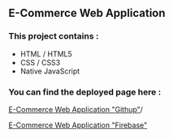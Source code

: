 ## E-Commerce Web Application

  ### This project contains :
  - HTML / HTML5
  - CSS / CSS3
  - Native JavaScript



### You can find the deployed page here : 
[E-Commerce Web Application "Githup"](https://sarahassan0.github.io/E-Commerce-App/)/

[E-Commerce Web Application "Firebase"](https://e-commerce-application-9a3fb.web.app/products/products.html)
